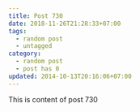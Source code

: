 ```yaml
---
title: Post 730
date: 2018-11-26T21:28:33+07:00
tags:
  - random post
  - untagged
category:
  - random post
  - post has 0
updated: 2014-10-13T20:16:06+07:00
---
```

This is content of post 730